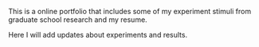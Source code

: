 
This is a online portfolio that includes some of my experiment stimuli from graduate school research and my resume.

Here I will add updates about experiments and results.
